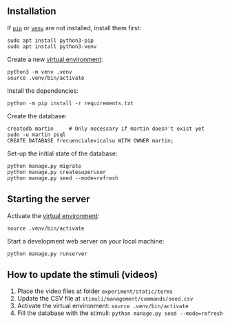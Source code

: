## Installation

If [`pip`](https://docs.python.org/3/library/ensurepip.html) or
[`venv`](https://docs.python.org/3/library/venv.html) are not installed,
install them first:

```
sudo apt install python3-pip
sudo apt install python3-venv
```

Create a new [virtual environment](https://docs.python.org/3/library/venv.html):

```
python3 -m venv .venv
source .venv/bin/activate
```

Install the dependencies:

```
python -m pip install -r requirements.txt
```

Create the database:

```
createdb martin		# Only necessary if martin doesn't exist yet
sudo -u martin psql
CREATE DATABASE frecuencialexicalsu WITH OWNER martin;
```

Set-up the initial state of the database:

```
python manage.py migrate
python manage.py createsuperuser
python manage.py seed --mode=refresh
```

## Starting the server

Activate the [virtual environment](https://docs.python.org/3/library/venv.html):

```
source .venv/bin/activate
```

Start a development web server on your local machine:

```
python manage.py runserver
```

## How to update the stimuli (videos)

1. Place the video files at folder `experiment/static/terms`
2. Update the CSV file at `stimuli/management/commands/seed.csv`
3. Activate the virtual environment: `source .venv/bin/activate`
4. Fill the database with the stimuli: `python manage.py seed --mode=refresh`